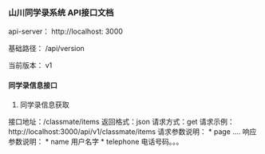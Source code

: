 ### 山川同学录系统 API接口文档

api-server： http://localhost: 3000

基础路径： /api/version

当前版本： v1

#### 同学录信息接口

1. 同学录信息获取

接口地址：/classmate/items
返回格式：json
请求方式：get
请求示例：http://localhost:3000/api/v1/classmate/items
请求参数说明：
    * page ....
响应参数说明：
    * name 用户名字
    * telephone 电话号码。。。